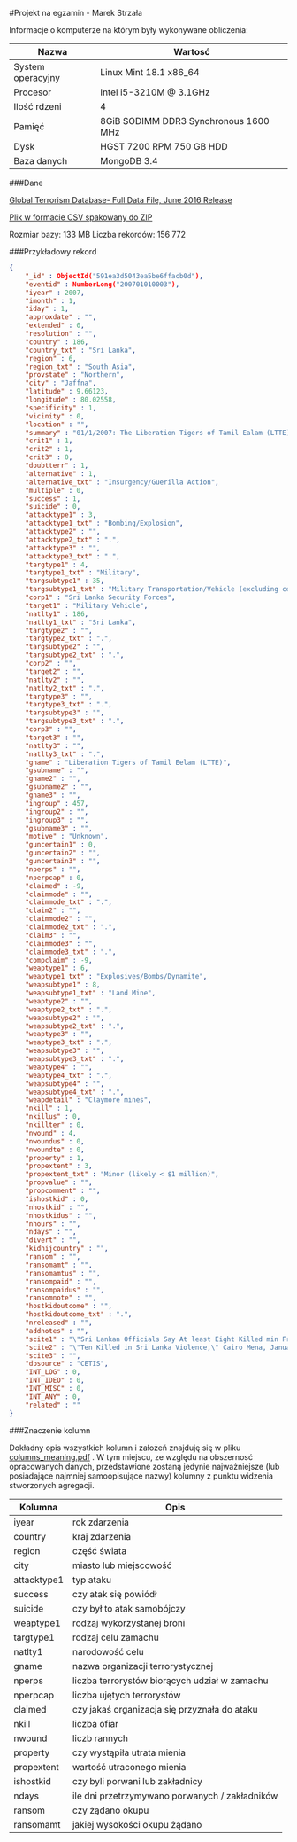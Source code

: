 #Projekt na egzamin - Marek Strzała


Informacje o komputerze na którym były wykonywane obliczenia:

| Nazwa                 | Wartosć    |
|-----------------------|------------|
| System operacyjny     | Linux Mint 18.1 x86_64 |
| Procesor              | Intel i5-3210M @ 3.1GHz |
| Ilość rdzeni          | 4 |
| Pamięć                | 8GiB SODIMM DDR3 Synchronous 1600 MHz |
| Dysk                  | HGST 7200 RPM 750 GB HDD |
| Baza danych           | MongoDB 3.4

###Dane

[Global Terrorism Database- Full Data File, June 2016 Release](https://www.kaggle.com/START-UMD/gtd)

[Plik w formacie CSV spakowany do ZIP](https://www.kaggle.com/START-UMD/gtd/downloads/globalterrorismdb_0616dist.csv.zip) 

Rozmiar bazy: 133 MB
Liczba rekordów: 156 772

###Przykładowy rekord
```json
{
	"_id" : ObjectId("591ea3d5043ea5be6ffacb0d"),
	"eventid" : NumberLong("200701010003"),
	"iyear" : 2007,
	"imonth" : 1,
	"iday" : 1,
	"approxdate" : "",
	"extended" : 0,
	"resolution" : "",
	"country" : 186,
	"country_txt" : "Sri Lanka",
	"region" : 6,
	"region_txt" : "South Asia",
	"provstate" : "Northern",
	"city" : "Jaffna",
	"latitude" : 9.66123,
	"longitude" : 80.02558,
	"specificity" : 1,
	"vicinity" : 0,
	"location" : "",
	"summary" : "01/1/2007: The Liberation Tigers of Tamil Ealam (LTTE), targeted a military vehicle with a claymore mine, killing one Sri Lankan soldier and wounding four in Navalady, Sri Lanka.",
	"crit1" : 1,
	"crit2" : 1,
	"crit3" : 0,
	"doubtterr" : 1,
	"alternative" : 1,
	"alternative_txt" : "Insurgency/Guerilla Action",
	"multiple" : 0,
	"success" : 1,
	"suicide" : 0,
	"attacktype1" : 3,
	"attacktype1_txt" : "Bombing/Explosion",
	"attacktype2" : "",
	"attacktype2_txt" : ".",
	"attacktype3" : "",
	"attacktype3_txt" : ".",
	"targtype1" : 4,
	"targtype1_txt" : "Military",
	"targsubtype1" : 35,
	"targsubtype1_txt" : "Military Transportation/Vehicle (excluding convoys)",
	"corp1" : "Sri Lanka Security Forces",
	"target1" : "Military Vehicle",
	"natlty1" : 186,
	"natlty1_txt" : "Sri Lanka",
	"targtype2" : "",
	"targtype2_txt" : ".",
	"targsubtype2" : "",
	"targsubtype2_txt" : ".",
	"corp2" : "",
	"target2" : "",
	"natlty2" : "",
	"natlty2_txt" : ".",
	"targtype3" : "",
	"targtype3_txt" : ".",
	"targsubtype3" : "",
	"targsubtype3_txt" : ".",
	"corp3" : "",
	"target3" : "",
	"natlty3" : "",
	"natlty3_txt" : ".",
	"gname" : "Liberation Tigers of Tamil Eelam (LTTE)",
	"gsubname" : "",
	"gname2" : "",
	"gsubname2" : "",
	"gname3" : "",
	"ingroup" : 457,
	"ingroup2" : "",
	"ingroup3" : "",
	"gsubname3" : "",
	"motive" : "Unknown",
	"guncertain1" : 0,
	"guncertain2" : "",
	"guncertain3" : "",
	"nperps" : "",
	"nperpcap" : 0,
	"claimed" : -9,
	"claimmode" : "",
	"claimmode_txt" : ".",
	"claim2" : "",
	"claimmode2" : "",
	"claimmode2_txt" : ".",
	"claim3" : "",
	"claimmode3" : "",
	"claimmode3_txt" : ".",
	"compclaim" : -9,
	"weaptype1" : 6,
	"weaptype1_txt" : "Explosives/Bombs/Dynamite",
	"weapsubtype1" : 8,
	"weapsubtype1_txt" : "Land Mine",
	"weaptype2" : "",
	"weaptype2_txt" : ".",
	"weapsubtype2" : "",
	"weapsubtype2_txt" : ".",
	"weaptype3" : "",
	"weaptype3_txt" : ".",
	"weapsubtype3" : "",
	"weapsubtype3_txt" : ".",
	"weaptype4" : "",
	"weaptype4_txt" : ".",
	"weapsubtype4" : "",
	"weapsubtype4_txt" : ".",
	"weapdetail" : "Claymore mines",
	"nkill" : 1,
	"nkillus" : 0,
	"nkillter" : 0,
	"nwound" : 4,
	"nwoundus" : 0,
	"nwoundte" : 0,
	"property" : 1,
	"propextent" : 3,
	"propextent_txt" : "Minor (likely < $1 million)",
	"propvalue" : "",
	"propcomment" : "",
	"ishostkid" : 0,
	"nhostkid" : "",
	"nhostkidus" : "",
	"nhours" : "",
	"ndays" : "",
	"divert" : "",
	"kidhijcountry" : "",
	"ransom" : "",
	"ransomamt" : "",
	"ransomamtus" : "",
	"ransompaid" : "",
	"ransompaidus" : "",
	"ransomnote" : "",
	"hostkidoutcome" : "",
	"hostkidoutcome_txt" : ".",
	"nreleased" : "",
	"addnotes" : "",
	"scite1" : "\"Sri Lankan Officials Say At least Eight Killed min Fresh Violence,\" Hong Kong AFP, January 1, 2007.",
	"scite2" : "\"Ten Killed in Sri Lanka Violence,\" Cairo Mena, January 1, 2007.",
	"scite3" : "",
	"dbsource" : "CETIS",
	"INT_LOG" : 0,
	"INT_IDEO" : 0,
	"INT_MISC" : 0,
	"INT_ANY" : 0,
	"related" : ""
}
```

###Znaczenie kolumn

Dokładny opis wszystkich kolumn i założeń znajduję się w pliku [columns_meaning.pdf](columns_meaning.pdf) .
W tym miejscu, ze względu na obszernosć opracowanych danych, przedstawione zostaną jedynie najważniejsze (lub  posiadające najmniej samoopisujące nazwy) kolumny z punktu widzenia stworzonych agregacji.

| Kolumna                 | Opis    |
|-----------------------|------------|
| iyear     | rok zdarzenia |
| country              | kraj zdarzenia |
| region         | część świata |
| city                | miasto lub miejscowość |
| attacktype1                  | typ ataku |
| success          | czy atak się powiódł |
| suicide | czy był to atak samobójczy |
| weaptype1| rodzaj wykorzystanej broni |
| targtype1 | rodzaj celu zamachu |
| natlty1 | narodowość celu |
| gname | nazwa organizacji terrorystycznej |
| nperps | liczba terrorystów biorących udział w zamachu |
| nperpcap | liczba ujętych terrorystów |
| claimed | czy jakaś organizacja się przyznała do ataku |
| nkill | liczba ofiar |
| nwound | liczb rannych |
| property | czy wystąpiła utrata mienia |
| propextent | wartość utraconego mienia |
| ishostkid | czy byli porwani lub zakładnicy |
| ndays | ile dni przetrzymywano porwanych / zakładników |
| ransom | czy żądano okupu |
| ransomamt | jakiej wysokości okupu żądano |


